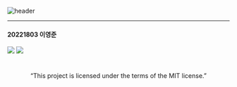 ![header](https://capsule-render.vercel.app/api?type=rounded&color=00FFFF&height=70&section=header&text=오픈소스%20기초설계&fontSize=60)

<hr/>

#### 20221803 이영준

<img src="https://img.shields.io/badge/Soongsil-00BFFF?style=flat-square&logo=Git&logoColor=white"/> <img src="https://img.shields.io/badge/AI_convergence-FA5882?style=flat-square&logo=Git&logoColor=white"/>

# 

<div align=center> “This project is licensed under the terms of the MIT license.”</div>

